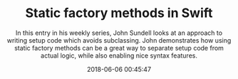 ---
title: "Static factory methods in Swift"
subtitle: "In this entry in his weekly series, John Sundell looks at an approach to writing setup code which avoids subclassing. John demonstrates how using static factory methods can be a great way to separate setup code from actual logic, while also enabling nice syntax features."
tags: ["factory"]
link: "https://www.swiftbysundell.com/posts/static-factory-methods-in-swift"
date: "2018-06-06 00:45:47"
---